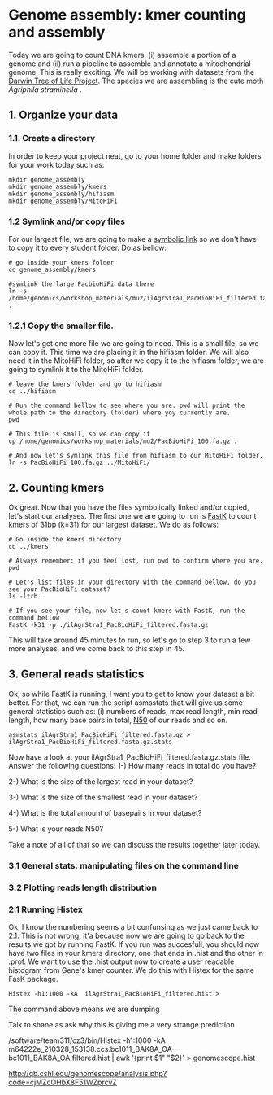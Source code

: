 # Genome assembly: kmer counting and assembly

Today we are going to count DNA kmers, (i) assemble a portion of a genome and (ii) run a pipeline to assemble and annotate a mitochondrial genome. This is really exciting. We will be working with datasets from the [Darwin Tree of Life Project](https://www.darwintreeoflife.org/). The species we are assembling is the cute moth _Agriphila straminella_ . 

## 1. Organize your data
### 1.1. Create a directory
In order to keep your project neat, go to your home folder and make folders for your work today such as:
```
mkdir genome_assembly
mkdir genome_assembly/kmers
mkdir genome_assembly/hifiasm
mkdir genome_assembly/MitoHiFi
```
### 1.2 Symlink and/or copy files

For our largest file, we are going to make a [symbolic link](https://www.futurelearn.com/info/courses/linux-for-bioinformatics/0/steps/201767#:~:text=A%20symlink%20is%20a%20symbolic,directory%20in%20any%20file%20system.) so we don't have to copy it to every student folder. Do as bellow:

```
# go inside your kmers folder
cd genome_assembly/kmers

#symlink the large PacbioHiFi data there
ln -s /home/genomics/workshop_materials/mu2/ilAgrStra1_PacBioHiFi_filtered.fasta.gz .
```
### 1.2.1 Copy the smaller file.
Now let's get one more file we are going to need. This is a small file, so we can copy it. This time we are placing it in the hifiasm folder. We will also need it in the MitoHiFi folder, so after we copy it to the hifiasm folder, we are going to symlink it to the MitoHiFi folder.

```
# leave the kmers folder and go to hifiasm
cd ../hifiasm

# Run the command bellow to see where you are. pwd will print the whole path to the directory (folder) where yoy currently are.
pwd

# This file is small, so we can copy it
cp /home/genomics/workshop_materials/mu2/PacBioHiFi_100.fa.gz .

# And now let's symlink this file from hifiasm to our MitoHiFi folder. 
ln -s PacBioHiFi_100.fa.gz ../MitoHiFi/
```

## 2. Counting kmers 

Ok great. Now that you have the files symbolically linked and/or copied, let's start our analyses. The first one we are going to run is [FastK](https://github.com/thegenemyers/FASTK) to count kmers of 31bp (k=31) for our largest dataset. We do as follows:

```
# Go inside the kmers directory
cd ../kmers

# Always remember: if you feel lost, run pwd to confirm where you are.
pwd

# Let's list files in your directory with the command bellow, do you see your PacBioHiFi dataset?
ls -ltrh .

# If you see your file, now let's count kmers with FastK, run the command bellow
FastK -k31 -p ./ilAgrStra1_PacBioHiFi_filtered.fasta.gz
```
This will take around 45 minutes to run, so let's go to step 3 to run a few more analyses, and we come back to this step in 45.

## 3. General reads statistics
Ok, so while FastK is running, I want you to get to know your dataset a bit better. For that, we can run the script asmsstats that will give us some general statistics such as: (i) numbers of reads, max read length, min read length, how many base pairs in total, [N50](https://en.wikipedia.org/wiki/N50,_L50,_and_related_statistics) of our reads and so on.

```
asmstats ilAgrStra1_PacBioHiFi_filtered.fasta.gz > ilAgrStra1_PacBioHiFi_filtered.fasta.gz.stats
```

Now have a look at your ilAgrStra1_PacBioHiFi_filtered.fasta.gz.stats file. Answer the following questions:
1-) How many reads in total do you have?

2-) What is the size of the largest read in your dataset?

3-) What is the size of the smallest read in your dataset?

4-) What is the total amount of basepairs in your dataset?

5-) What is your reads N50?

Take a note of all of that so we can discuss the results together later today.

### 3.1 General stats: manipulating files on the command line

### 3.2 Plotting reads length distribution

### 2.1 Running Histex

Ok, I know the numbering seems a bit confunsing as we just came back to 2.1. This is not wrong, it'a because now we are going to go back to the results we got by running FastK. If you run was succesfull, you should now have two files in your kmers directory, one that ends in .hist and the other in .prof. We want to use the .hist output now to create a user readable histogram from Gene's kmer counter. We do this with Histex for the same FasK package.

```
Histex -h1:1000 -kA  ilAgrStra1_PacBioHiFi_filtered.hist > 
```
The command above means we are dumping 

 Talk to shane as ask why this is giving me a very strange prediction
 
 /software/team311/cz3/bin/Histex -h1:1000 -kA m64222e_210328_153138.ccs.bc1011_BAK8A_OA--bc1011_BAK8A_OA.filtered.hist |  awk '{print $1" "$2}' > genomescope.hist
 
 http://qb.cshl.edu/genomescope/analysis.php?code=cjMZcOHbX8F51WZprcvZ
 



